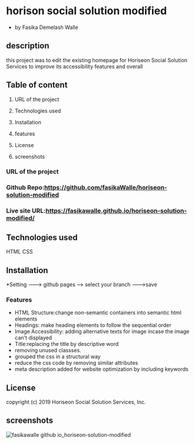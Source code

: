 # horison social solution modified 

* by Fasika Demelash Walle

## description

 this project was to edit the existing homepage for Horiseon Social Solution Services to improve its accessibility features and overall 

## Table of content

1. URL of the project

2. Technologies used
3. Installation
3. features
3. License
4. screenshots

### URL of the project
### Github Repo:https://github.com/fasikaWalle/horiseon-solution-modified
### Live site URL:https://fasikawalle.github.io/horiseon-solution-modified/ 

## Technologies used
HTML
CSS
## Installation
*Setting ---> github pages --> select your branch --->save 

### Features
 * HTML Structure:change non-semantic containers into semantic html elements 
 * Headings: make heading elements to follow the sequential order
* Image Accessibility: adding alternative texts for image incase the image can't displayed
*  Title:replacing the title by descriptive word
* removing unused classses.
* grouped the css in a structural way
* reduce the css code by removing similar attributes
* meta description added for website optimization by including keywords
## License

copyright (c) 2019 Horiseon Social Solution Services, Inc.

## screenshots
![fasikawalle github io_horiseon-solution-modified](https://user-images.githubusercontent.com/73629983/100663194-92811a00-331b-11eb-99f3-071942cdba44.png)



